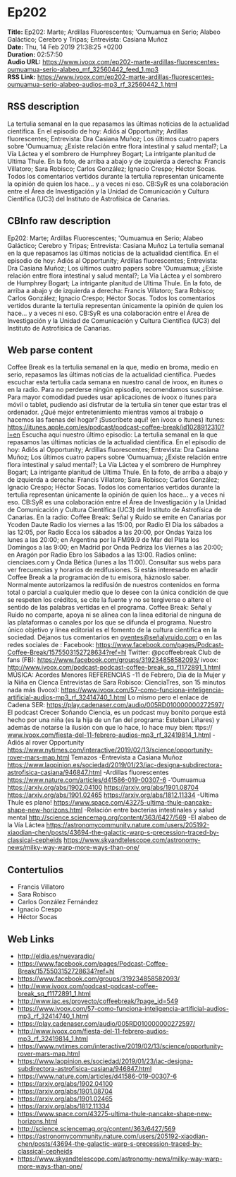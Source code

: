 # Ep202  
**Title:** Ep202: Marte; Ardillas Fluorescentes; 'Oumuamua en Serio; Alabeo Galáctico; Cerebro y Tripas; Entrevista: Casiana Muñoz  
**Date:** Thu, 14 Feb 2019 21:38:25 +0200  
**Duration:** 02:57:50  
**Audio URL:** https://www.ivoox.com/ep202-marte-ardillas-fluorescentes-oumuamua-serio-alabeo_mf_32560442_feed_1.mp3  
**RSS Link:** https://www.ivoox.com/ep202-marte-ardillas-fluorescentes-oumuamua-serio-alabeo-audios-mp3_rf_32560442_1.html  

## RSS description
La tertulia semanal en la que repasamos las últimas noticias de la actualidad científica. En el episodio de hoy: Adiós al Opportunity; Ardillas fluorescentes; Entrevista: Dra Casiana Muñoz; Los últimos cuatro papers sobre 'Oumuamua; ¿Existe relación entre flora intestinal y salud mental?; La Vía Láctea y el sombrero de Humphrey Bogart; La intrigante planitud de Ultima Thule. En la foto, de arriba a abajo y de izquierda a derecha: Francis Villatoro; Sara Robisco; Carlos González; Ignacio Crespo; Héctor Socas. Todos los comentarios vertidos durante la tertulia representan únicamente la opinión de quien los hace… y a veces ni eso. CB:SyR es una colaboración entre el Área de Investigación y la Unidad de Comunicación y Cultura Científica (UC3) del Instituto de Astrofísica de Canarias.

## CBInfo raw description
Ep202: Marte; Ardillas Fluorescentes; 'Oumuamua en Serio; Alabeo Galáctico; Cerebro y Tripas; Entrevista: Casiana Muñoz
La tertulia semanal en la que repasamos las últimas noticias de la actualidad científica. En el episodio de hoy: Adiós al Opportunity; Ardillas fluorescentes; Entrevista: Dra Casiana Muñoz; Los últimos cuatro papers sobre 'Oumuamua; ¿Existe relación entre flora intestinal y salud mental?; La Vía Láctea y el sombrero de Humphrey Bogart; La intrigante planitud de Ultima Thule. En la foto, de arriba a abajo y de izquierda a derecha: Francis Villatoro; Sara Robisco; Carlos González; Ignacio Crespo; Héctor Socas. Todos los comentarios vertidos durante la tertulia representan únicamente la opinión de quien los hace… y a veces ni eso. CB:SyR es una colaboración entre el Área de Investigación y la Unidad de Comunicación y Cultura Científica (UC3) del Instituto de Astrofísica de Canarias.


## Web parse content
Coffee Break es la tertulia semanal en la que, medio en broma, medio en serio, repasamos las últimas noticias de la actualidad científica. Puedes escuchar esta tertulia cada semana en nuestro canal de ivoox, en itunes o en la radio. Para no perderse ningún episodio, recomendamos suscribirse. Para mayor comodidad puedes usar aplicaciones de ivoox o itunes para móvil o tablet, pudiendo así disfrutar de la tertulia sin tener que estar tras el ordenador. ¿Qué mejor entretenimiento mientras vamos al trabajo o hacemos las faenas del hogar? ¡Suscríbete aquí! (en ivoox o itunes) itunes: https://itunes.apple.com/es/podcast/podcast-coffee-break/id1028912310?l=en Escucha aquí nuestro último episodio: La tertulia semanal en la que repasamos las últimas noticias de la actualidad científica. En el episodio de hoy: Adiós al Opportunity; Ardillas fluorescentes; Entrevista: Dra Casiana Muñoz; Los últimos cuatro papers sobre ‘Oumuamua; ¿Existe relación entre flora intestinal y salud mental?; La Vía Láctea y el sombrero de Humphrey Bogart; La intrigante planitud de Ultima Thule. En la foto, de arriba a abajo y de izquierda a derecha: Francis Villatoro; Sara Robisco; Carlos González; Ignacio Crespo; Héctor Socas. Todos los comentarios vertidos durante la tertulia representan únicamente la opinión de quien los hace… y a veces ni eso. CB:SyR es una colaboración entre el Área de Investigación y la Unidad de Comunicación y Cultura Científica (UC3) del Instituto de Astrofísica de Canarias. En la radio: Coffee Break: Señal y Ruido se emite en Canarias por Ycoden Daute Radio los viernes a las 15:00, por Radio El Día los sábados a las 12:05, por Radio Ecca los sábados a las 20:00, por Ondas Yaiza los lunes a las 20:00; en Argentina por la FM99.9 de Mar del Plata los Domingos a las 9:00; en Madrid por Onda Pedriza los Viernes a las 20:00; en Aragón por Radio Ebro los Sábados a las 13:00. Radios online: cienciaes.com y Onda Bética (lunes a las 11:00). Consultar sus webs para ver frecuencias y horarios de redifusiones. Si estás interesado en añadir Coffee Break a la programación de tu emisora, háznoslo saber. Normalmente autorizamos la redifusión de nuestros contenidos en forma total o parcial a cualquier medio que lo desee con la única condición de que se respeten los créditos, se cite la fuente y no se tergiverse o altere el sentido de las palabras vertidas en el programa. Coffee Break: Señal y Ruido no comparte, apoya ni se alinea con la línea editorial de ninguna de las plataformas o canales por los que se difunda el programa. Nuestro único objetivo y línea editorial es el fomento de la cultura científica en la sociedad. Déjanos tus comentarios en oyentes@señalyruido.com o en las redes sociales de : Facebook: https://www.facebook.com/pages/Podcast-Coffee-Break/1575503152728634?ref=hl Twitter: @pcoffeebreak Club de fans (FB): https://www.facebook.com/groups/319234858582093/ ivoox: http://www.ivoox.com/podcast-podcast-coffee-break_sq_f1172891_1.html MÚSICA: Acordes Menores REFERENCIAS -11 de Febrero, Dia de la Mujer y la Niña en Cienca Entrevistas de Sara Robisco: CienciaTres, son 15 minutos nada más (Ivoox): https://www.ivoox.com/57-como-funciona-inteligencia-artificial-audios-mp3_rf_32414740_1.html Lo mismo pero el enlace de Cadena SER: https://play.cadenaser.com/audio/005RD010000000272597/ El podcast Crecer Soñando Ciencia, es un podcast muy bonito porque está hecho por una niña (es la hija de un fan del programa: Esteban Liñares) y además de notarse la ilusión con que lo hace, lo hace muy bien: ttps:// www.ivoox.com/fiesta-del-11-febrero-audios-mp3_rf_32419814_1.html -Adiós al rover Opportunity https://www.nytimes.com/interactive/2019/02/13/science/opportunity-rover-mars-map.html Temazos -Entrevista a Casiana Muñoz https://www.laopinion.es/sociedad/2019/01/23/iac-designa-subdirectora-astrofisica-casiana/946847.html -Ardillas fluorescentes https://www.nature.com/articles/d41586-019-00307-6 -’Oumuamua https://arxiv.org/abs/1902.04100 https://arxiv.org/abs/1901.08704 https://arxiv.org/abs/1901.02465 https://arxiv.org/abs/1812.11334 -Ultima Thule es plano! https://www.space.com/43275-ultima-thule-pancake-shape-new-horizons.html -Relación entre bacterias intestinales y salud mental http://science.sciencemag.org/content/363/6427/569 -El alabeo de la Vía Láctea https://astronomycommunity.nature.com/users/205192-xiaodian-chen/posts/43694-the-galactic-warp-s-precession-traced-by-classical-cepheids https://www.skyandtelescope.com/astronomy-news/milky-way-warp-more-ways-than-one/

## Contertulios
- Francis Villatoro
- Sara Robisco
- Carlos González Fernández
- Ignacio Crespo
- Héctor Socas
## Web Links
- http://eldia.es/nuevaradio/
- https://www.facebook.com/pages/Podcast-Coffee-Break/1575503152728634?ref=hl
- https://www.facebook.com/groups/319234858582093/
- http://www.ivoox.com/podcast-podcast-coffee-break_sq_f1172891_1.html
- http://www.iac.es/proyecto/coffeebreak/?page_id=549
- https://www.ivoox.com/57-como-funciona-inteligencia-artificial-audios-mp3_rf_32414740_1.html
- https://play.cadenaser.com/audio/005RD010000000272597/
- http://www.ivoox.com/fiesta-del-11-febrero-audios-mp3_rf_32419814_1.html
- https://www.nytimes.com/interactive/2019/02/13/science/opportunity-rover-mars-map.html
- https://www.laopinion.es/sociedad/2019/01/23/iac-designa-subdirectora-astrofisica-casiana/946847.html
- https://www.nature.com/articles/d41586-019-00307-6
- https://arxiv.org/abs/1902.04100
- https://arxiv.org/abs/1901.08704
- https://arxiv.org/abs/1901.02465
- https://arxiv.org/abs/1812.11334
- https://www.space.com/43275-ultima-thule-pancake-shape-new-horizons.html
- http://science.sciencemag.org/content/363/6427/569
- https://astronomycommunity.nature.com/users/205192-xiaodian-chen/posts/43694-the-galactic-warp-s-precession-traced-by-classical-cepheids
- https://www.skyandtelescope.com/astronomy-news/milky-way-warp-more-ways-than-one/
